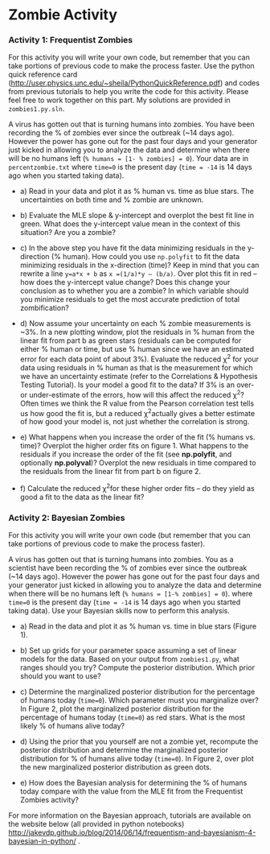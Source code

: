 # Zombie Activity

### Activity 1: Frequentist Zombies

For this activity you will write your own code, but remember that you can take portions of previous code to make the process faster. Use the python quick reference card (http://user.physics.unc.edu/~sheila/PythonQuickReference.pdf) and codes from previous tutorials to help you write the code for this activity. Please feel free to work together on this part. My solutions are provided in `zombies1.py.sln`.

A virus has gotten out that is turning humans into zombies. You have been recording the % of zombies ever since the outbreak (~14 days ago). However the power has gone out for the past four days and your generator just kicked in allowing you to analyze the data and determine when there will be no humans left (`% humans = [1- % zombies] = 0`). Your data are in `percentzombie.txt` where `time=0` is the present day (`time = -14` is 14 days ago when you started taking data).

* a) Read in your data and plot it as % human vs. time as blue stars. The uncertainties on both time and % zombie are unknown.

* b) Evaluate the MLE slope & y-intercept and overplot the best fit line in green. What does the y-intercept value mean in the context of this situation? Are you a zombie?

* c) In the above step you have fit the data minimizing residuals in the y-direction (% human). How could you use `np.polyfit` to fit the data minimizing residuals in the x-direction (time)? Keep in mind that you can rewrite a line `y=a*x + b` as `x =(1/a)*y – (b/a)`. Over plot this fit in red – how does the y-intercept value change? Does this change your conclusion as to whether you are a zombie? In which variable should you minimize residuals to get the most accurate prediction of total zombification?

* d) Now assume your uncertainty on each % zombie measurements is ~3%. In a new plotting window, plot the residuals in % human from the linear fit from part b as green stars (residuals can be computed for either % human or time, but use % human since we have an estimated error for each data point of about 3%). Evaluate the reduced χ<sup>2</sup> for your data using residuals in % human as that is the measurement for which we have an uncertainty estimate (refer to the Correlations & Hypothesis Testing Tutorial). Is your model a good fit to the data? If 3% is an over- or under-estimate of the errors, how will this affect the reduced χ<sup>2</sup>? Often times we think the R value from the Pearson correlation test tells us how good the fit is, but a reduced χ<sup>2</sup>actually gives a better estimate of how good your model is, not just whether the correlation is strong.

* e) What happens when you increase the order of the fit (% humans vs. time)? Overplot the higher order fits on figure 1. What happens to the residuals if you increase the order of the fit (see **np.polyfit**, and optionally **np.polyval**)? Overplot the new residuals in time compared to the residuals from the linear fit from part b on figure 2.

* f) Calculate the reduced χ<sup>2</sup>for these higher order fits – do they yield as good a fit to the data as the linear fit?

### Activity 2: Bayesian Zombies

For this activity you will write your own code (but remember that you can take portions of previous code to make the process faster).

A virus has gotten out that is turning humans into zombies. You as a scientist have been recording the % of zombies ever since the outbreak (~14 days ago). However the power has gone out for the past four days and your generator just kicked in allowing you to analyze the data and determine when there will be no humans left (`% humans = [1-% zombies] = 0`). where `time=0` is the present day (`time = -14` is 14 days ago when you started taking data). Use your Bayesian skills now to perform this analysis.

* a) Read in the data and plot it as % human vs. time in blue stars (Figure 1).

* b) Set up grids for your parameter space assuming a set of linear models for the data. Based on your output from `zombies1.py`, what ranges should you try? Compute the posterior distribution. Which prior should you want to use?

* c) Determine the marginalized posterior distribution for the percentage of humans today (`time=0`). Which parameter must you marginalize over? In Figure 2, plot the marginalized posterior distribution for the percentage of humans today (`time=0`) as red stars. What is the most likely % of humans alive today?

* d) Using the prior that you yourself are not a zombie yet, recompute the posterior distribution and determine the marginalized posterior distribution for % of humans alive today (`time=0`). In Figure 2, over plot the new marginalized posterior distribution as green dots.

* e) How does the Bayesian analysis for determining the % of humans today compare with the value from the MLE fit from the Frequentist Zombies activity?

For more information on the Bayesian approach, tutorials are available on the website below (all provided in python notebooks) http://jakevdp.github.io/blog/2014/06/14/frequentism-and-bayesianism-4-bayesian-in-python/ .
